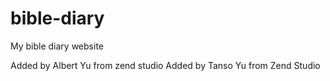 # bible-diary
My bible diary website

Added by Albert Yu from zend studio
Added by Tanso Yu from Zend Studio